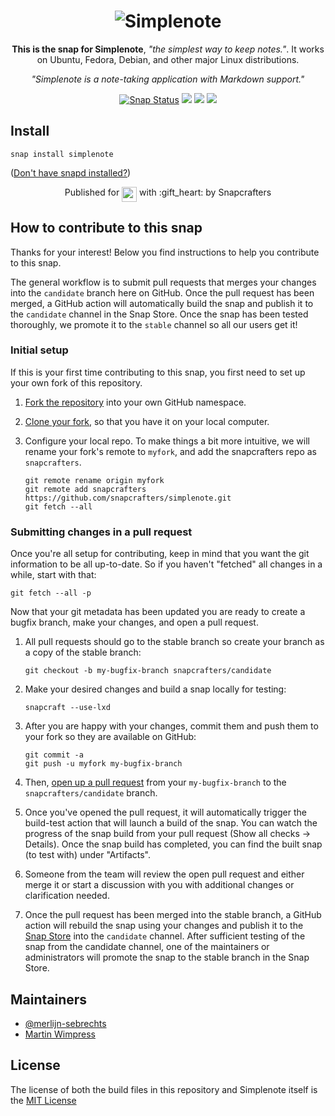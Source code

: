 <h1 align="center">
  <img src="https://dashboard.snapcraft.io/site_media/appmedia/2017/04/simplenote.png" alt="Simplenote">
</h1>

<p align="center"><b>This is the snap for Simplenote</b>, <i>"the simplest way to keep notes."</i>. It works on Ubuntu, Fedora, Debian, and other major Linux distributions.</p>

<p align="center"><i>"Simplenote is a note-taking application with Markdown support."</i></p>

<p align="center">
<a href="https://snapcraft.io/simplenote"><img src="https://snapcraft.io/simplenote/badge.svg" alt="Snap Status"></a>
<a href="https://github.com/snapcrafters/simplenote/actions/workflows/sync-version-with-upstream.yml"><img src="https://github.com/snapcrafters/simplenote/actions/workflows/sync-version-with-upstream.yml/badge.svg"></a>
<a href="https://github.com/snapcrafters/simplenote/actions/workflows/release-to-candidate.yml"><img src="https://github.com/snapcrafters/simplenote/actions/workflows/release-to-candidate.yml/badge.svg"></a>
<a href="https://github.com/snapcrafters/simplenote/actions/workflows/promote-to-stable.yml"><img src="https://github.com/snapcrafters/simplenote/actions/workflows/promote-to-stable.yml/badge.svg"></a>
</p>


## Install

    snap install simplenote

([Don't have snapd installed?](https://snapcraft.io/docs/core/install))

<p align="center">Published for <img src="http://anything.codes/slack-emoji-for-techies/emoji/tux.png" align="top" width="24" /> with :gift_heart: by Snapcrafters</p>

## How to contribute to this snap

Thanks for your interest! Below you find instructions to help you contribute to this snap.

The general workflow is to submit pull requests that merges your changes into the `candidate` branch here on GitHub. Once the pull request has been merged, a GitHub action will automatically build the snap and publish it to the `candidate` channel in the Snap Store. Once the snap has been tested thoroughly, we promote it to the `stable` channel so all our users get it!

### Initial setup

If this is your first time contributing to this snap, you first need to set up your own fork of this repository.

1. [Fork the repository](https://docs.github.com/en/github/getting-started-with-github/fork-a-repo) into your own GitHub namespace.
2. [Clone your fork](https://git-scm.com/book/en/v2/Git-Basics-Getting-a-Git-Repository), so that you have it on your local computer.
3. Configure your local repo. To make things a bit more intuitive, we will rename your fork's remote to `myfork`, and add the snapcrafters repo as `snapcrafters`.

   ```shell
   git remote rename origin myfork
   git remote add snapcrafters https://github.com/snapcrafters/simplenote.git
   git fetch --all
   ```

### Submitting changes in a pull request

Once you're all setup for contributing, keep in mind that you want the git information to be all up-to-date. So if you haven't "fetched" all changes in a while, start with that:

```shell
git fetch --all -p
```

Now that your git metadata has been updated you are ready to create a bugfix branch, make your changes, and open a pull request.

1. All pull requests should go to the stable branch so create your branch as a copy of the stable branch:

   ```shell
   git checkout -b my-bugfix-branch snapcrafters/candidate
   ```

2. Make your desired changes and build a snap locally for testing:

   ```shell
   snapcraft --use-lxd
   ```

3. After you are happy with your changes, commit them and push them to your fork so they are available on GitHub:

   ```shell
   git commit -a
   git push -u myfork my-bugfix-branch
   ```

4. Then, [open up a pull request](https://docs.github.com/en/github/collaborating-with-issues-and-pull-requests/about-pull-requests) from your `my-bugfix-branch` to the `snapcrafters/candidate` branch.
5. Once you've opened the pull request, it will automatically trigger the build-test action that will launch a build of the snap. You can watch the progress of the snap build from your pull request (Show all checks -> Details). Once the snap build has completed, you can find the built snap (to test with) under "Artifacts".
6. Someone from the team will review the open pull request and either merge it or start a discussion with you with additional changes or clarification needed.
7. Once the pull request has been merged into the stable branch, a GitHub action will rebuild the snap using your changes and publish it to the [Snap Store](https://snapcraft.io/simplenote) into the `candidate` channel. After sufficient testing of the snap from the candidate channel, one of the maintainers or administrators will promote the snap to the stable branch in the Snap Store.

## Maintainers

- [@merlijn-sebrechts](https://github.com/merlijn-sebrechts/)
- [Martin Wimpress](https://github.com/flexiondotorg/)

## License
The license of both the build files in this repository and Simplenote itself is the [MIT License](https://github.com/snapcrafters/simplenote?tab=MIT-1-ov-file#readme)

